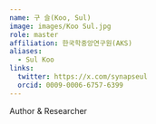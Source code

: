 ```yaml
---
name: 구 슬(Koo, Sul)
image: images/Koo Sul.jpg
role: master
affiliation: 한국학중앙연구원(AKS)
aliases:
  - Sul Koo
links:
  twitter: https://x.com/synapseul
  orcid: 0009-0006-6757-6399
---
```

Author & Researcher
